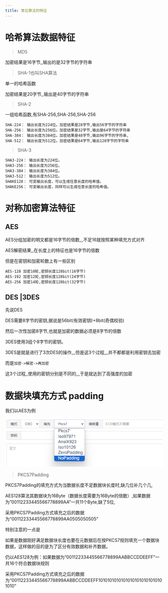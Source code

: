 ```yaml
---
title: 常见算法的特征
---
```




# 哈希算法数据特征



> MD5

加密结果是16字节,,输出的是32字节的字符串



> SHA-1也叫SHA算法

单一的哈希函数

加密结果是20字节,,输出是40字节的字符串



> SHA-2

一组哈希函数,有SHA-256,SHA-256,SHA-256

```
SHA-224： 输出长度为224位。加密结果是28字节,输出56字节的字符串
SHA-256： 输出长度为256位。加密结果是32字节,输出是64字节的字符串
SHA-384： 输出长度为384位。加密结果是48字节,输出96字节的字符串,
SHA-512： 输出长度为512位。加密结果是64字节,输出128字节的字符串
```



> SHA-3



```
SHA3-224： 输出长度为224位。
SHA3-256： 输出长度为256位。
SHA3-384： 输出长度为384位。
SHA3-512： 输出长度为512位。
SHAKE128： 可变输出长度，可以生成任意长度的哈希值。
SHAKE256： 可变输出长度，同样可以生成任意长度的哈希值。
```



# 对称加密算法特征



## AES

AES分组加密的明文都是16字节的倍数,,,不足16就按照某种填充方式对齐

AES解密结果,,在长度上的特征也是16字节的倍数

但是在密钥和加密轮数上有一些区别

```
AES-128	加密10轮,密钥长度128bit(16字节)
AES-192	加密12轮,密钥长度128bit(24字节)
AES-256	加密14轮,密钥长度128bit(32字节)
```



## DES |3DES

先说DES

DES需要8字节的密钥,据说是56bit(有效密钥)+8bit(奇偶校验)

然后一次性加密8字节,也就是加密的数据必须是8字节的倍数



3DES使用3组个8字节的密钥。

3DES是就是进行了3次DES的操作,,,但是这3个过程,,,并不都都是利用密钥去加密

而是`加密->解密->再加密`

这3个过程,,使用的密钥分别是不同的,,,于是就达到了高强度的加密





# 数据块填充方式 padding



我们以AES为例

![image-20231124145928705](./img/image-20231124145928705.png)



> PKCS7Padding

PKCS7Padding的填充方式为当数据长度不足数据块长度时,缺几位补几个几,

AES128算法其数据块为16Byte（数据长度需要为16Byte的倍数）,如果数据为”00112233445566778899AA”一共11个Byte,缺了5位,

采用PKCS7Padding方式填充之后的数据为“00112233445566778899AA0505050505”

特别注意的一点是

如果是数据刚好满足数据块长度也要在元数据后在按PKCS7规则填充一个数据块数据，这样做的目的是为了区分有效数据和补齐数据。

仍以AES128为例：如果数据为”00112233445566778899AABBCCDDEEFF”一共16个符合数据块规则

采用PKCS7Padding方式填充之后的数据为“00112233445566778899AABBCCDDEEFF10101010101010101010101010101010”